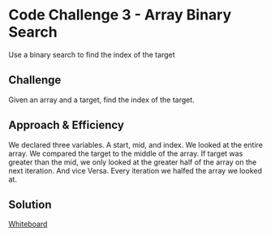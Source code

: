 # Code Challenge 3 - Array Binary Search
<!-- Short summary or background information -->
Use a binary search to find the index of the target
## Challenge
<!-- Description of the challenge -->
Given an array and a target, find the index of the target. 
## Approach & Efficiency
<!-- What approach did you take? Why? What is the Big O space/time for this approach? -->
We declared three variables. A start, mid, and index. We looked at the entire array. We compared the target to the middle of the array. If target was greater than the mid, we only looked at the greater half of the array on the next iteration. And vice Versa. Every iteration we halfed the array we looked at. 
## Solution
[Whiteboard]('../assets/array-binary-search.md')
